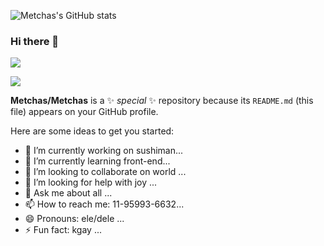 ![Metchas's GitHub stats](https://github-readme-stats.vercel.app/api?username=Metchas&show_icons=true&bg_color=00000000)


### Hi there 👋

[<img src = "https://img.shields.io/badge/instagram-%23E4405F.svg?&style=for-the-badge&logo=instagram&logoColor=black">](https://www.instagram.com/messiasbarreira)

 [<img src = "https://img.shields.io/badge/facebook-%231877F2.svg?&style=for-the-badge&logo=facebook&logoColor=black">](https://www.facebook.com/messias.ribeiro.31)

**Metchas/Metchas** is a ✨ _special_ ✨ repository because its `README.md` (this file) appears on your GitHub profile.

Here are some ideas to get you started:

- 🔭 I’m currently working on sushiman...
- 🌱 I’m currently learning front-end...
- 👯 I’m looking to collaborate on world ...
- 🤔 I’m looking for help with joy ...
- 💬 Ask me about all ...
- 📫 How to reach me: 11-95993-6632...
- 😄 Pronouns: ele/dele ...
- ⚡ Fun fact: kgay ...<h1>

